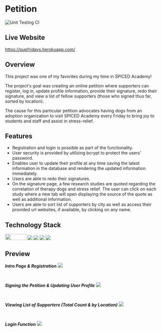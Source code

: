 # Petition
![Unit Testing CI](https://github.com/ariasdrea/Petition/workflows/Unit%20Testing%20CI/badge.svg)

## Live Website

https://pupfridays.herokuapp.com/

## Overview

This project was one of my favorites during my time in SPICED Academy!

The project's goal was creating an online petition where supporters can register, log in, update profile information, provide their signature, redo their signature, and view a list of fellow supporters (those who signed thus far, sorted by location).

The cause for this particular petition advocates having dogs from an adoption organization to visit SPICED Academy every Friday to bring joy to students and staff and assist in stress-relief.

## Features

-   Registration and login is possible as part of the functionality.
-   User security is provided by utilizing bcrypt to protect the users' password.
-   Enables user to update their profile at any time saving the latest information in the database and rendering the updated information immediately.
-   Users are able to redo their signatures.
-   On the signature page, a few research studies are quoted regarding the correlation of therapy dogs and stress relief. The user can click on each study where a new tab will open displaying the source of the quote as well as additional information.
-   Users are able to sort list of supporters by city as well as access their provided url websites, if available, by clicking on any name.

## Technology Stack
<span><img src="https://external-content.duckduckgo.com/iu/?u=https%3A%2F%2Fhackerstribe.com%2Fwp-content%2Fuploads%2F2015%2F03%2Fmustache-js.png&f=1&nofb=1" width="70" height="20"></span>
<span><img src="https://img.shields.io/badge/jQuery-blue?style=flat-square&logo=jquery"></span>
<span><img src="https://img.shields.io/badge/Express-lightgrey?style=flat-square&logo=express"></span>
<span><img src="https://img.shields.io/badge/Node.js-green?style=flat-square&logo=nodedotjs"></span>
<span><img src="https://img.shields.io/badge/PostgreSQL-9cf?style=flat-square&logo=postgresql"></span>


## Preview

**_Intro Page & Registration_**
<img src="public/images/registration.gif">

<br>

**_Signing the Petition & Updating User Profile_**
<img src="public/images/signature.gif">

<br>

**_Viewing List of Supporters (Total Count & by Location)_**
<img src="public/images/supporters.gif">

<br>

**_Login Function_**
<img src="public/images/login.gif">
